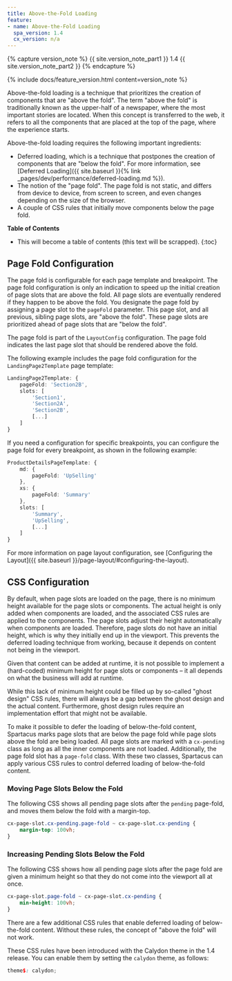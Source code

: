 ```yaml
---
title: Above-the-Fold Loading
feature:
- name: Above-the-Fold Loading
  spa_version: 1.4
  cx_version: n/a
---
```


{% capture version_note %}
{{ site.version_note_part1 }} 1.4 {{ site.version_note_part2 }}
{% endcapture %}

{% include docs/feature_version.html content=version_note %}

Above-the-fold loading is a technique that prioritizes the creation of components that are "above the fold". The term "above the fold" is traditionally known as the upper-half of a newspaper, where the most important stories are located. When this concept is transferred to the web, it refers to all the components that are placed at the top of the page, where the experience starts.

Above-the-fold loading requires the following important ingredients:

- Deferred loading, which is a technique that postpones the creation of components that are "below the fold". For more information, see [Deferred Loading]({{ site.baseurl }}{% link _pages/dev/performance/deferred-loading.md %}).
- The notion of the "page fold". The page fold is not static, and differs from device to device, from screen to screen, and even changes depending on the size of the browser.
- A couple of CSS rules that initially move components below the page fold.

**Table of Contents**

- This will become a table of contents (this text will be scrapped).
{:toc}

## Page Fold Configuration

The page fold is configurable for each page template and breakpoint. The page fold configuration is only an indication to speed up the initial creation of page slots that are above the fold. All page slots are eventually rendered if they happen to be above the fold. You designate the page fold by assigning a page slot to the `pageFold` parameter. This page slot, and all previous, sibling page slots, are "above the fold". These page slots are prioritized ahead of page slots that are "below the fold".

The page fold is part of the `LayoutConfig` configuration. The page fold indicates the last page slot that should be rendered above the fold.

The following example includes the page fold configuration for the `LandingPage2Template` page template:

```typescript
LandingPage2Template: {
    pageFold: 'Section2B',
    slots: [
        'Section1',
        'Section2A',
        'Section2B',
        [...]
    ]
}
```

If you need a configuration for specific breakpoints, you can configure the page fold for every breakpoint, as shown in the following example:

```typescript
ProductDetailsPageTemplate: {
    md: {
        pageFold: 'UpSelling'
    },
    xs: {
        pageFold: 'Summary'
    },
    slots: [
        'Summary',
        'UpSelling',
        [...]
    ]
}
```

For more information on page layout configuration, see [Configuring the Layout]({{ site.baseurl }}/page-layout/#configuring-the-layout).

## CSS Configuration

By default, when page slots are loaded on the page, there is no minimum height available for the page slots or components. The actual height is only added when components are loaded, and the associated CSS rules are applied to the components. The page slots adjust their height automatically when components are loaded. Therefore, page slots do not have an initial height, which is why they initially end up in the viewport. This prevents the deferred loading technique from working, because it depends on content not being in the viewport.

Given that content can be added at runtime, it is not possible to implement a (hard-coded) minimum height for page slots or components – it all depends on what the business will add at runtime.

While this lack of minimum height could be filled up by so-called "ghost design" CSS rules, there will always be a gap between the ghost design and the actual content. Furthermore, ghost design rules require an implementation effort that might not be available.

To make it possible to defer the loading of below-the-fold content, Spartacus marks page slots that are below the page fold while page slots above the fold are being loaded. All page slots are marked with a `cx-pending` class as long as all the inner components are not loaded. Additionally, the page fold slot has a `page-fold` class. With these two classes, Spartacus can apply various CSS rules to control deferred loading of below-the-fold content.

### Moving Page Slots Below the Fold

The following CSS shows all pending page slots after the `pending` page-fold, and moves them below the fold with a margin-top.

```scss
cx-page-slot.cx-pending.page-fold ~ cx-page-slot.cx-pending {
    margin-top: 100vh;
}
```

### Increasing Pending Slots Below the Fold

The following CSS shows how all pending page slots after the page fold are given a minimum height so that they do not come into the viewport all at once.

```scss
cx-page-slot.page-fold ~ cx-page-slot.cx-pending {
    min-height: 100vh;
}
```

There are a few additional CSS rules that enable deferred loading of below-the-fold content. Without these rules, the concept of "above the fold" will not work.

These CSS rules have been introduced with the Calydon theme in the 1.4 release. You can enable them by setting the `calydon` theme, as follows:

```scss
theme$: calydon;
```
